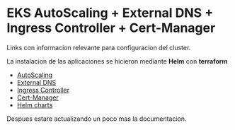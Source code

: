 # EKS AutoScaling + External DNS + Ingress Controller + Cert-Manager

Links con informacion relevante para configuracion del cluster.

La instalacion de las aplicaciones se hicieron mediante **Helm** con **terraform** 

* [AutoScaling](https://docs.aws.amazon.com/eks/latest/userguide/autoscaling.html)
* [External DNS](https://aws.amazon.com/premiumsupport/knowledge-center/eks-set-up-externaldns/)
* [Ingress Controller](https://aws.amazon.com/blogs/opensource/network-load-balancer-nginx-ingress-controller-eks/)
* [Cert-Manager](https://medium.com/cloud-prodigy/configure-letsencrypt-and-cert-manager-with-kubernetes-3156981960d9)
* [Helm charts](https://artifacthub.io/)

Despues estare actualizando un poco mas la documentacion.